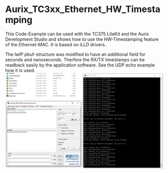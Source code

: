 # Aurix_TC3xx_Ethernet_HW_Timestamping

This Code-Example can be used with the TC375 LiteKit and the Aurix Development Studio and shows how to use the HW-Timestamping feature of the Ethernet-MAC.
It is based on iLLD drivers.

The lwIP pbuf-structure was modified to have an additional field for seconds and nanoseconds. Therfore the RX/TX timestamps can be readback easily by the application software.
See the UDP echo example how it is used.
![alt text](hwtime.PNG)
